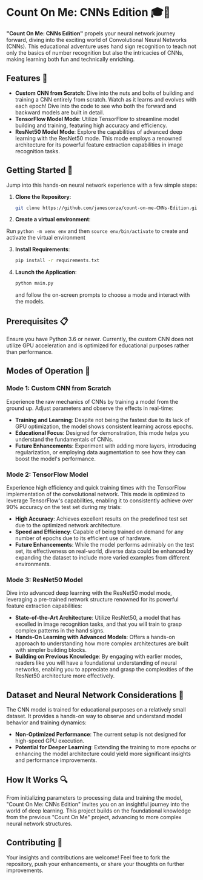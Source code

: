 # Count On Me: CNNs Edition 🎓🌟
**"Count On Me: CNNs Edition"** propels your neural network journey forward, diving into the exciting world of Convolutional Neural Networks (CNNs). This educational adventure uses hand sign recognition to teach not only the basics of number recognition but also the intricacies of CNNs, making learning both fun and technically enriching.

## Features 🚀
- **Custom CNN from Scratch**: Dive into the nuts and bolts of building and training a CNN entirely from scratch. Watch as it learns and evolves with each epoch! Dive into the code to see who both the forward and backward models are built in detail.
- **TensorFlow Model Mode**: Utilize TensorFlow to streamline model building and training, featuring high accuracy and efficiency.
- **ResNet50 Model Mode**: Explore the capabilities of advanced deep learning with the ResNet50 mode. This mode employs a renowned architecture for its powerful feature extraction capabilities in image recognition tasks. 


## Getting Started 🌟
Jump into this hands-on neural network experience with a few simple steps:

1. **Clone the Repository**: 
   ```bash
   git clone https://github.com/janescorza/count-on-me-CNNs-Edition.git
   ```
2. **Create a virtual environment**: 

Run `python -m venv env` and then `source env/bin/activate` to create and activate the virtual environment

3. **Install Requirements**: 
   ```bash
   pip install -r requirements.txt
   ```
4. **Launch the Application**: 
   ```bash
   python main.py
   ```
   and follow the on-screen prompts to choose a mode and interact with the models.

## Prerequisites 📋
Ensure you have Python 3.6 or newer. Currently, the custom CNN does not utilize GPU acceleration and is optimized for educational purposes rather than performance.

## Modes of Operation 🔄
### Mode 1: Custom CNN from Scratch
Experience the raw mechanics of CNNs by training a model from the ground up. Adjust parameters and observe the effects in real-time:
- **Training and Learning**: Despite not being the fastest due to its lack of GPU optimization, the model shows consistent learning across epochs.
- **Educational Focus**: Designed for demonstration, this mode helps you understand the fundamentals of CNNs.
- **Future Enhancements**: Experiment with adding more layers, introducing regularization, or employing data augmentation to see how they can boost the model's performance.


### Mode 2: TensorFlow Model
Experience high efficiency and quick training times with the TensorFlow implementation of the convolutional network. This mode is optimized to leverage TensorFlow's capabilities, enabling it to consistently achieve over 90% accuracy on the test set during my trials:
- **High Accuracy**: Achieves excellent results on the predefined test set due to the optimized network architecture.
- **Speed and Efficiency**: Capable of being trained on demand for any number of epochs due to its efficient use of hardware.
- **Future Enhancements**: While the model performs admirably on the test set, its effectiveness on real-world, diverse data could be enhanced by expanding the dataset to include more varied examples from different environments.

### Mode 3: ResNet50 Model
Dive into advanced deep learning with the ResNet50 model mode, leveraging a pre-trained network structure renowned for its powerful feature extraction capabilities:
- **State-of-the-Art Architecture**: Utilize ResNet50, a model that has excelled in image recognition tasks, and that you will train to grasp complex patterns in the hand signs.
- **Hands-On Learning with Advanced Models**: Offers a hands-on approach to understanding how more complex architectures are built with simpler building blocks.
- **Building on Previous Knowledge**: By engaging with earlier modes, readers like you will have a foundational understanding of neural networks, enabling you to appreciate and grasp the complexities of the ResNet50 architecture more effectively.



## Dataset and Neural Network Considerations 🧠
The CNN model is trained for educational purposes on a relatively small dataset. It provides a hands-on way to observe and understand model behavior and training dynamics:
- **Non-Optimized Performance**: The current setup is not designed for high-speed GPU execution.
- **Potential for Deeper Learning**: Extending the training to more epochs or enhancing the model architecture could yield more significant insights and performance improvements.

## How It Works 🔍
From initializing parameters to processing data and training the model, "Count On Me: CNNs Edition" invites you on an insightful journey into the world of deep learning. This project builds on the foundational knowledge from the previous "Count On Me" project, advancing to more complex neural network structures.

## Contributing 🤝
Your insights and contributions are welcome! Feel free to fork the repository, push your enhancements, or share your thoughts on further improvements.
